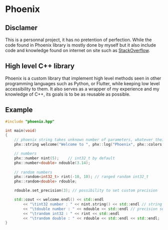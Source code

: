 # Phoenix

## Disclamer

This is a personnal project, it has no pretention of perfection. While the code found in Phoenix library is mostly done by myself but it also include code and knowledge found on internet on site such as [StackOverflow](https://stackoverflow.com/).

## High level C++ library

Phoenix is a custom library that implement high level methods seen in other programming languages such as Python, or Flutter, while keeping low level accessibility to them. It also serves as a wrapper of my experience and my knowledge of C++, its goals is to be as reusable as possible.

## Example

```C++
#include "phoenix.hpp"

int main(void)
{
    // phoenix string takes unknown number of parameters, whatever their types and returns a string representation of the input
    phx::string welcome("Welcome to ", phx::log("Phoenix", phx::colors::green), " Library, Version: ", 1, '.', 0);

    // numbers
    phx::number nint(5);    // int32_t by default
    phx::number<double> ndouble(3.14);
    
    // random numbers
    phx::random<int32_t> rint(-10, 10); // ranged random int32_t
    phx::random<double> rdouble;

    rdouble.set_precision(3); // possibility to set custom precision

    std::cout << welcome.endl() << std::endl
        << "\tint32 number : " << nint.string() << std::endl // string representation of nint
        << "\tdouble number : " << ndouble << std::endl // precision set and fixed by default
        << "\trandom int32 : " << rint << std::endl
        << "\trandom double : " << rdouble << std::endl << std::endl;
}
```
